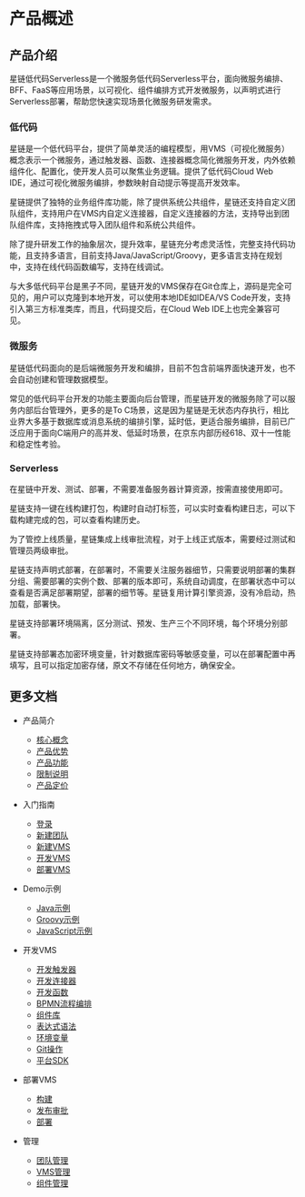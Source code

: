 # 产品概述

## 产品介绍
星链低代码Serverless是一个微服务低代码Serverless平台，面向微服务编排、BFF、FaaS等应用场景，以可视化、组件编排方式开发微服务，以声明式进行Serverless部署，帮助您快速实现场景化微服务研发需求。

### 低代码 
星链是一个低代码平台，提供了简单灵活的编程模型，用VMS（可视化微服务）概念表示一个微服务，通过触发器、函数、连接器概念简化微服务开发，内外依赖组件化、配置化，使开发人员可以聚焦业务逻辑。提供了低代码Cloud Web IDE，通过可视化微服务编排，参数映射自动提示等提高开发效率。

星链提供了独特的业务组件库功能，除了提供系统公共组件，星链还支持自定义团队组件，支持用户在VMS内自定义连接器，自定义连接器的方法，支持导出到团队组件库，支持拖拽式导入团队组件和系统公共组件。

除了提升研发工作的抽象层次，提升效率，星链充分考虑灵活性，完整支持代码功能，且支持多语言，目前支持Java/JavaScript/Groovy，更多语言支持在规划中，支持在线代码函数编写，支持在线调试。

与大多低代码平台是黑子不同，星链开发的VMS保存在Git仓库上，源码是完全可见的，用户可以克隆到本地开发，可以使用本地IDE如IDEA/VS Code开发，支持引入第三方标准类库，而且，代码提交后，在Cloud Web IDE上也完全兼容可见。

### 微服务

星链低代码面向的是后端微服务开发和编排，目前不包含前端界面快速开发，也不会自动创建和管理数据模型。

常见的低代码平台开发的功能主要面向后台管理，而星链开发的微服务除了可以服务内部后台管理外，更多的是To C场景，这是因为星链是无状态内存执行，相比业界大多基于数据库或消息系统的编排引擎，延时低，更适合服务编排，目前已广泛应用于面向C端用户的高并发、低延时场景，在京东内部历经618、双十一性能和稳定性考验。

### Serverless

在星链中开发、测试、部署，不需要准备服务器计算资源，按需直接使用即可。

星链支持一键在线构建打包，构建时自动打标签，可以实时查看构建日志，可以下载构建完成的包，可以查看构建历史。

为了管控上线质量，星链集成上线审批流程，对于上线正式版本，需要经过测试和管理员两级审批。

星链支持声明式部署，在部署时，不需要关注服务器细节，只需要说明部署的集群分组、需要部署的实例个数、部署的版本即可，系统自动调度，在部署状态中可以查看是否满足部署期望，部署的细节等。星链复用计算引擎资源，没有冷启动，热加载，部署快。

星链支持部署环境隔离，区分测试、预发、生产三个不同环境，每个环境分别部署。

星链支持部署态加密环境变量，针对数据库密码等敏感变量，可以在部署配置中再填写，且可以指定加密存储，原文不存储在任何地方，确保安全。

## 更多文档

- 产品简介
  - [核心概念](../Introduction/Core-Concepts.md)
  - [产品优势](../Introduction/Benefits.md)
  - [产品功能](../Introduction/Features.md)
  - [限制说明](../Introduction/Restrictions.md)
  - [产品定价](../Pricing/Billing-Overview.md)
          
- 入门指南
  - [登录](../Getting-Started/Getting-started.md)
  - [新建团队](../Getting-Started/Create-Team.md)
  - [新建VMS](../Getting-Started/Create-VMS.md)
  - [开发VMS](../Getting-Started/Dev-VMS.md)
  - [部署VMS](../Getting-Started/Deploy-VMS.md)
- Demo示例
  - [Java示例](../Demo/Java.md)
  - [Groovy示例](../Demo/Groovy.md)
  - [JavaScript示例](../Demo/JavaScript.md)
- 开发VMS
  - [开发触发器](../Operation-Guide/Dev/Trigger.md)
  - [开发连接器](../Operation-Guide/Dev/Connector.md)
  - [开发函数](../Operation-Guide/Dev/Function.md)
  - [BPMN流程编排](../Operation-Guide/Dev/BPMN.md)
  - [组件库](../Operation-Guide/Dev/Component.md)
  - [表达式语法](../Operation-Guide/Dev/Expression.md)
  - [环境变量](../Operation-Guide/Dev/Env.md)
  - [Git操作](../Operation-Guide/Dev/SDK.md)
  - [平台SDK](../Operation-Guide/Dev/Git.md)
- 部署VMS
  - [构建](../Operation-Guide/Deploy/Build.md)
  - [发布审批](../Operation-Guide/Deploy/Process.md)
  - [部署](../Operation-Guide/Deploy/Deploy.md)
- 管理
  - [团队管理](../Operation-Guide/Management/Team.md)
  - [VMS管理](../Operation-Guide/Management/VMS.md)
  - [组件管理](../Operation-Guide/Management/ComponentManagement.md)  
  
